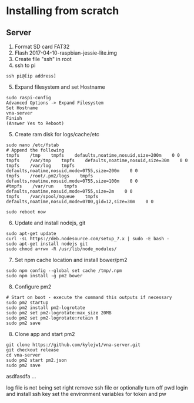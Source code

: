 # Installing from scratch

## Server

1. Format SD card FAT32
2. Flash 2017-04-10-raspbian-jessie-lite.img 
3. Create file "ssh" in root
4. ssh to pi

```
ssh pi@[ip address]
```

5. Expand filesystem and set Hostname
```
sudo raspi-config
Advanced Options -> Expand Filesystem
Set Hostname
vna-server
Finish
(Answer Yes to Reboot)
```

5. Create ram disk for logs/cache/etc

```
sudo nano /etc/fstab
# Append the following
tmpfs    /tmp    tmpfs    defaults,noatime,nosuid,size=200m    0 0
tmpfs    /var/tmp    tmpfs    defaults,noatime,nosuid,size=30m    0 0
tmpfs    /var/log    tmpfs    defaults,noatime,nosuid,mode=0755,size=200m    0 0
tmpfs    /root/.pm2/logs    tmpfs    defaults,noatime,nosuid,mode=0755,size=100m    0 0
#tmpfs    /var/run    tmpfs    defaults,noatime,nosuid,mode=0755,size=2m    0 0
tmpfs    /var/spool/mqueue    tmpfs    defaults,noatime,nosuid,mode=0700,gid=12,size=30m    0 0

sudo reboot now

```

6. Update and install nodejs, git
```
sudo apt-get update
curl -sL https://deb.nodesource.com/setup_7.x | sudo -E bash -
sudo apt-get install nodejs git
sudo chmod a+rwx -R /usr/lib/node_modules/
``` 

7. Set npm cache location and install bower/pm2

```
sudo npm config --global set cache /tmp/.npm
sudo npm install -g pm2 bower
```

8. Configure pm2
```
# Start on boot - execute the command this outputs if necessary
sudo pm2 startup
sudo pm2 install pm2-logrotate
sudo pm2 set pm2-logrotate:max_size 20MB
sudo pm2 set pm2-logrotate:retain 0
sudo pm2 save
```

8. Clone app and start pm2

```
git clone https://github.com/kylejw1/vna-server.git
git checkout release
cd vna-server
sudo pm2 start pm2.json
sudo pm2 save
```

asdfasdfa
...

log file is not being set right
remove ssh file
or optionally turn off pwd login and install ssh key
set the environment variables for token and pw
